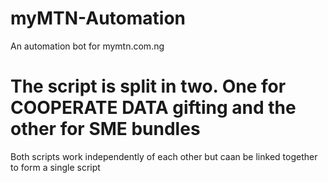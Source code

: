 # myMTN-Automation
An automation bot for mymtn.com.ng



# The script is split in two. One for COOPERATE DATA gifting and the other for SME bundles
Both scripts work independently of each other but caan be linked together to form a single script
